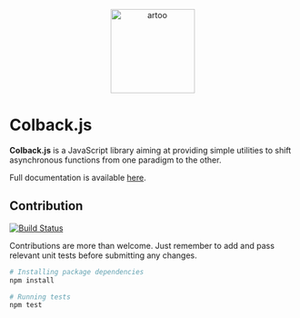 <p align="center">
  <a href="http://yomguithereal.github.io/colback/">
    <img alt="artoo" width="148" height="148" src="http://yomguithereal.github.io/colback/img/colback.svg" />
  </a>
</p>

# Colback.js

**Colback.js** is a JavaScript library aiming at providing simple utilities to shift asynchronous functions from one paradigm to the other.

Full documentation is available [here](http://yomguithereal.github.io/colback/).

## Contribution

[![Build Status](https://travis-ci.org/medialab/artoo.svg)](https://travis-ci.org/Yomguithereal/colback)

Contributions are more than welcome. Just remember to add and pass relevant unit tests before submitting any changes.

```bash
# Installing package dependencies
npm install

# Running tests
npm test
```
